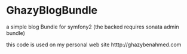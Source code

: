 GhazyBlogBundle
===============

a simple blog Bundle for symfony2 (the backed requires sonata admin bundle)

this code is used on my personal web site htttp://ghazybenahmed.com
